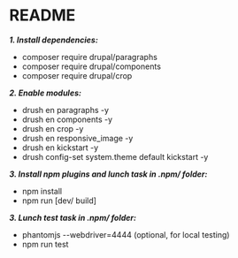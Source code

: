 # README #

***1. Install dependencies:***
* composer require drupal/paragraphs
* composer require drupal/components
* composer require drupal/crop

***2. Enable modules:***
* drush en paragraphs -y
* drush en components -y
* drush en crop -y
* drush en responsive_image -y
* drush en kickstart -y
* drush config-set system.theme default kickstart -y

***3. Install npm plugins and lunch task in .npm/ folder:***
* npm install
* npm run [dev/ build]

***3. Lunch test task in .npm/ folder:***
* phantomjs --webdriver=4444 (optional, for local testing)
* npm run test

